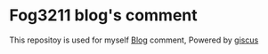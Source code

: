 # Fog3211 blog's comment

This repositoy is used for myself [Blog](https://blog.fog3211.com/) comment, Powered by [giscus](https://github.com/giscus/giscus)